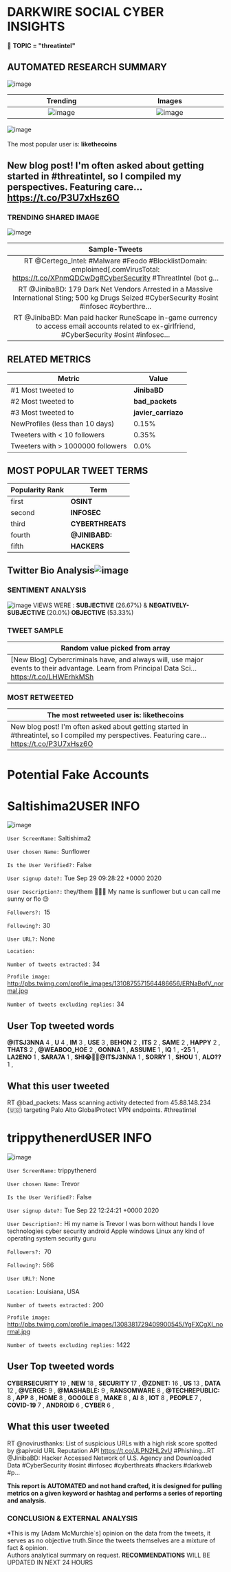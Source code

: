 # DARKWIRE SOCIAL CYBER INSIGHTS 
&#x1F34E; **TOPIC = "threatintel"**

## AUTOMATED RESEARCH SUMMARY
  ![image](darkLogo.png)   

|  Trending  |   Images | 
:-------------------------:|:-------------------------:
|  ![image](assets/threatintel/imageFile1.jpg)     <img width=200/> | ![image](assets/threatintel/imageFile2.jpg) <img width=200/> |   
 
 
![image](assets/threatintel/TWEETS.png)
<br></br>
The most popular user is: **likethecoins**  
 

## New blog post! I'm often asked about getting started in #threatintel, so I compiled my perspectives. Featuring care… https://t.co/P3U7xHsz6O 

  




### TRENDING SHARED IMAGE

![image](assets/threatintel/twitterPostedImage.png)



|                **Sample-Tweets**        |
| :-------------: |
| RT @Certego_Intel: #Malware #Feodo #BlocklistDomain: emploimed[.comVirusTotal: https://t.co/XPnmQDCwDg#CyberSecurity #ThreatIntel (bot g… |
| RT @JinibaBD: 179 Dark Net Vendors Arrested in a Massive International Sting; 500 kg Drugs Seized #CyberSecurity #osint #infosec #cyberthre… |
| RT @JinibaBD: Man paid hacker RuneScape in-game currency to access email accounts related to ex-girlfriend, #CyberSecurity #osint #infosec… |

## RELATED METRICS<br>
| Metric | Value |
| ------------- | ------------- |
| #1 Most tweeted to  | **JinibaBD** |
| #2 Most tweeted to  | **bad_packets** |
| #3 Most tweeted to  | **javier_carriazo** |
| NewProfiles (less than 10 days) | 0.15%  |
| Tweeters with < 10 followers  | 0.35%|
| Tweeters with > 1000000 followers  | 0.0%  |



## MOST POPULAR TWEET TERMS 


| Popularity Rank  | Term |
| ------------- | ------------- |
| first  | **OSINT**  |
| second  | **INFOSEC**  |
| third  | **CYBERTHREATS** |
| fourth  | **@JINIBABD:**  |
| fifth  | **HACKERS**  |


## Twitter Bio Analysis![image](assets/threatintel/BIO.png)
### SENTIMENT ANALYSIS
![image](assets/threatintel/sentiment.png)
VIEWS WERE : **SUBJECTIVE**  (26.67%) & **NEGATIVELY-SUBJECTIVE** (20.0%) **OBJECTIVE** (53.33%)

### TWEET SAMPLE 
| Random value picked from array |
| ------------- |
|[New Blog] Cybercriminals have, and always will, use major events to their advantage. Learn from Principal Data Sci… https://t.co/LHWErhkMSh |

### MOST RETWEETED 

| The most retweeted user is: **likethecoins**  |
| ------------- |
| New blog post! I'm often asked about getting started in #threatintel, so I compiled my perspectives. Featuring care… https://t.co/P3U7xHsz6O |

# Potential Fake Accounts
 
# Saltishima2USER INFO
![image](http://pbs.twimg.com/profile_images/1310875571564486656/ERNaBofV_normal.jpg)
 
`User ScreenName:` Saltishima2 
 
`User chosen Name:` Sunflower 
 
`Is the User Verified?:` False 
 
`User signup date?:` Tue Sep 29 09:28:22 +0000 2020 
 
`User Description?:` they/them 🌻✨🦕
My name is sunflower but u can call me sunny or flo 😌 
 
`Followers?: `15 
 
`Following?:` 30 
 
`User URL?:` None 
 
`Location:`  
 
`Number of tweets extracted`  : 34 
 
`Profile image:` http://pbs.twimg.com/profile_images/1310875571564486656/ERNaBofV_normal.jpg 
 
`Number of tweets excluding replies:` 34 
 

 

 
## User Top tweeted words 
 
**@ITSJ3NNA** 4 , **U** 4 , **IM** 3 , **USE** 3 , **BEHON** 2 , **ITS** 2 , **SAME** 2 , **HAPPY** 2 , **THATS** 2 , **@WEABOO_HOE** 2 , **GONNA** 1 , **ASSUME** 1 , **IQ** 1 , **-25** 1 , **LA2ENO** 1 , **SARA7A** 1 , **SHI😭✋🏼@ITSJ3NNA** 1 , **SORRY** 1 , **SHOU** 1 , **ALO??** 1 , 
 
## What this user tweeted
 
RT @bad_packets: Mass scanning activity detected from 45.88.148.234 (🇺🇸) targeting Palo Alto GlobalProtect VPN endpoints. #threatintel
 
# trippythenerdUSER INFO
![image](http://pbs.twimg.com/profile_images/1308381729409900545/YgFXCgXI_normal.jpg)
 
`User ScreenName:` trippythenerd 
 
`User chosen Name:` Trevor 
 
`Is the User Verified?:` False 
 
`User signup date?:` Tue Sep 22 12:24:21 +0000 2020 
 
`User Description?:` Hi my name is Trevor I was born without hands I love technologies cyber security android Apple windows Linux any kind of operating system security guru 
 
`Followers?: `70 
 
`Following?:` 566 
 
`User URL?:` None 
 
`Location:` Louisiana, USA 
 
`Number of tweets extracted`  : 200 
 
`Profile image:` http://pbs.twimg.com/profile_images/1308381729409900545/YgFXCgXI_normal.jpg 
 
`Number of tweets excluding replies:` 1422 
 

 

 
## User Top tweeted words 
 
**CYBERSECURITY** 19 , **NEW** 18 , **SECURITY** 17 , **@ZDNET:** 16 , **US** 13 , **DATA** 12 , **@VERGE:** 9 , **@MASHABLE:** 9 , **RANSOMWARE** 8 , **@TECHREPUBLIC:** 8 , **APP** 8 , **HOME** 8 , **GOOGLE** 8 , **MAKE** 8 , **AI** 8 , **IOT** 8 , **PEOPLE** 7 , **COVID-19** 7 , **ANDROID** 6 , **CYBER** 6 , 
 
## What this user tweeted
 
RT @novirusthanks: List of suspicious URLs with a high risk score spotted by @apivoid URL Reputation API https://t.co/JLPN2HL2vU #Phishing…RT @JinibaBD: Hacker Accessed Network of U.S. Agency and Downloaded Data 
#CyberSecurity #osint #infosec #cyberthreats #hackers #darkweb #p…
 

<b> This report is AUTOMATED and not hand crafted, it is designed for pulling metrics on a given keyword or hashtag and performs a series of reporting and analysis.</b>  
### CONCLUSION & EXTERNAL ANALYSIS

*This is my [Adam McMurchie`s] opinion on the data from the tweets, it serves as no objective truth.Since the tweets themselves are a mixture of fact & opinion.<br>
Authors analytical summary on request.
**RECOMMENDATIONS** WILL BE UPDATED IN NEXT  24 HOURS <br>